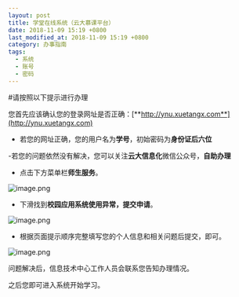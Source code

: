 ```yaml
---
layout: post
title: 学堂在线系统（云大慕课平台）
date: 2018-11-09 15:19 +0800
last_modified_at: 2018-11-09 15:19 +0800
category: 办事指南
tags:
  - 系统
  - 账号
  - 密码
---
```


#请按照以下提示进行办理

您首先应该确认您的登录网址是否正确：[**http://ynu.xuetangx.com**](http://ynu.xuetangx.com)

- 若您的网址正确，您的用户名为**学号**，初始密码为**身份证后六位**

-若您的问题依然没有解决，您可以关注**云大信息化**微信公众号，**自助办理**

- 点击下方菜单栏**师生服务**。

![image.png](https://upload-images.jianshu.io/upload_images/14417467-739017754a6e5bf7.png?imageMogr2/auto-orient/strip%7CimageView2/2/w/1240)

- 下滑找到**校园应用系统使用异常，提交申请**。

![image.png](https://upload-images.jianshu.io/upload_images/14417467-64601592a66a63fa.png?imageMogr2/auto-orient/strip%7CimageView2/2/w/1240)

- 根据页面提示顺序完整填写您的个人信息和相关问题后提交，即可。

![image.png](https://upload-images.jianshu.io/upload_images/14417467-0cadf2b5809fd808.png?imageMogr2/auto-orient/strip%7CimageView2/2/w/1240)

问题解决后，信息技术中心工作人员会联系您告知办理情况。

之后您即可进入系统开始学习。
